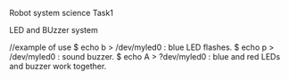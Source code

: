  Robot system science Task1
 
 LED and BUzzer system
 
 
 //example of use
 $ echo b > /dev/myled0  :  blue LED flashes.
 $ echo p > /dev/myled0  :  sound buzzer.
 $ echo A > ?dev/myled0  :  blue and red LEDs and buzzer work together.
